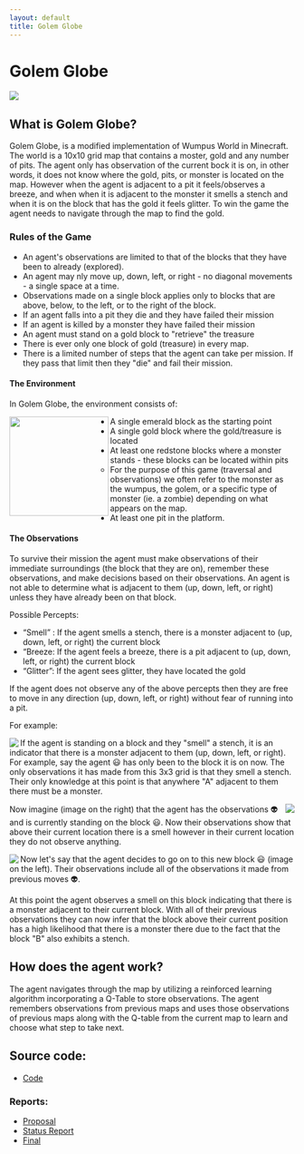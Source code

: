```yaml
---
layout: default
title: Golem Globe
---
```


# Golem Globe

![](https://www.ics.uci.edu/~wschallo/golemGlobe.png)

## What is Golem Globe?

Golem Globe, is a modified implementation of Wumpus World in Minecraft. The world is a 10x10 grid map that contains a moster, gold and any number of pits. The agent only has observation of the current bock it is on, in other words, it does not know where the gold, pits, or monster is located on the map. However when the agent is adjacent to a pit it feels/observes a breeze, and when when it is adjacent to the monster it smells a stench and when it is on the block that has the gold it feels glitter. To win the game the agent needs to navigate through the map to find the gold.  

### Rules of the Game 
- An agent's observations are limited to that of the blocks that they have been to already (explored). 
- An agent may nly move up, down, left, or right - no diagonal movements - a single space at a time. 
- Observations made on a single block applies only to blocks that are above, below, to the left, or to the right of the block. 
- If an agent falls into a pit they die and they have failed their mission 
- If an agent is killed by a monster they have failed their mission
- An agent must stand on a gold block to "retrieve" the treasure 
- There is ever only one block of gold (treasure) in every map. 
- There is a limited number of steps that the agent can take per mission. If they pass that limit then they "die" and fail their mission. 

#### The Environment 
In Golem Globe, the environment consists of: 

<img align="left" width="175" height="175" src="https://github.com/soberanc/GolemGlobe/blob/master/docs/observations_map.jpg">

- A single emerald block as the starting point 
- A single gold block where the gold/treasure is located
- At least one redstone blocks where a monster stands - these blocks can be located within pits 
  - For the purpose of this game (traversal and observations) we often refer to the monster as the wumpus, the golem, or a specific type of monster (ie. a zombie) depending on what appears on the map. 
- At least one pit in the platform. 
  
#### The Observations 
To survive their mission the agent must make observations of their immediate surroundings (the block that they are on), remember these observations, and make decisions based on their observations. An agent is not able to determine what is adjacent to them (up, down, left, or right) unless they have already been on that block. 

Possible Percepts: 

- “Smell” : If the agent smells a stench, there is a monster adjacent to (up, down, left, or right) the current block 
- “Breeze: If the agent feels a breeze, there is a pit adjacent to (up, down, left, or right) the current block  
- “Glitter”: If the agent sees glitter, they have located the gold 


If the agent does not observe any of the above percepts then they are free to move in any direction (up, down, left, or right) without fear of running into a pit. 

For example: 

<img align="left" src="https://github.com/soberanc/GolemGlobe/blob/master/docs/observation_exp1.PNG">

If the agent is standing on a block and they "smell" a stench, it is an indicator that there is a monster adjacent to them (up, down, left, or right). For example, say the agent :smiley: has only been to the block it is on now. The only observations it has made from this 3x3 grid is that they smell a stench. Their only knowledge at this point is that anywhere "A" adjacent to them there must be a monster. 

<img align="right" src="https://github.com/soberanc/GolemGlobe/blob/master/docs/observation_exp2.PNG">

Now imagine (image on the right) that the agent has the observations :alien: and is currently standing on the block :smiley:. Now their observations show that above their current location there is a smell however in their current location they do not observe anything. 

<img align="left" src="https://github.com/soberanc/GolemGlobe/blob/master/docs/observation_exp3.PNG">

Now let's say that the agent decides to go on to this new block :smiley: (image on the left). Their observations include all of the observations it made from previous moves :alien:. 

At this point the agent observes a smell on this block indicating that there is a monster adjacent to their current block. With all of their previous observations they can now infer that the block above their current position has a high likelihood that there is a monster there due to the fact that the block "B" also exhibits a stench. 

## How does the agent work? 
The agent navigates through the map by utilizing a reinforced learning algorithm incorporating a Q-Table to store observations. The agent remembers observations from previous maps and uses those observations of previous maps along with the Q-table from the current map to learn and choose what step to take next. 

## Source code:
- [Code](https://github.com/soberanc/GolemGlobe)

### Reports:

 - [Proposal](https://github.com/soberanc/GolemGlobe/blob/master/docs/proposal.md)
 - [Status Report](https://soberanc.github.io/GolemGlobe/status.html)
 - [Final](https://soberanc.github.io/GolemGlobe/final.md)
